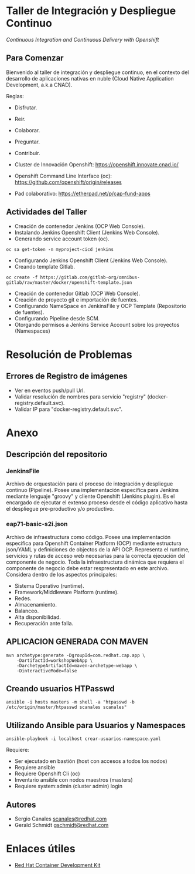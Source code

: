 
# Taller de Integración y Despliegue Continuo
*Continuous Integration and Continuous Delivery with Openshift*

## Para Comenzar

Bienvenido al taller de integración y despliegue continuo, en el contexto del desarrollo de aplicaciones nativas en nuble (Cloud Native Application Development, a.k.a CNAD).

Reglas:
- Disfrutar.
- Reir.
- Colaborar.
- Preguntar.
- Contribuir.

- Cluster de Innovación Openshift: https://openshift.innovate.cnad.io/
- Openshift Command Line Interface (oc): https://github.com/openshift/origin/releases
- Pad colaborativo: https://etherpad.net/p/cap-fund-apps

## Actividades del Taller
- Creación de contenedor Jenkins (OCP Web Console).
- Instalando Jenkins Openshift Client (Jenkins Web Console).
- Generando service account token (oc).
```
oc sa get-token -n myproject-cicd jenkins
```
- Configurando Jenkins Openshift Client (Jenkins Web Console).
- Creando template Gitlab.
```
oc create -f https://gitlab.com/gitlab-org/omnibus-gitlab/raw/master/docker/openshift-template.json
```
- Creación de contenedor Gitlab (OCP Web Console).
- Creación de proyecto git e importación de fuentes.
- Configurando NameSpace en JenkinsFile y OCP Template (Repositorio de fuentes).
- Configurando Pipeline desde SCM.
- Otorgando permisos a Jenkins Service Account sobre los proyectos (Namespaces)

# Resolución de Problemas
## Errores de Registro de imágenes
- Ver en eventos push/pull Url.
- Validar resolución de nombres para servicio "registry" (docker-registry.default.svc).
- Validar IP para "docker-registry.default.svc".

# Anexo

## Descripción del repositorio
### JenkinsFile
Archivo de orquestación para el proceso de integración y despliegue continuo (Pipeline). Posee una implementación específica para Jenkins mediante lenguaje "groovy" y cliente Openshift (Jenkins plugin).
Es el encargado de ejecutar el extenso proceso desde el código aplicativo hasta el despliegue pre-productivo y/o productivo.
### eap71-basic-s2i.json
Archivo de infraestructura como código. Posee una implementación específica para Openshift Container Platform (OCP) mediante estructura json/YAML y definiciones de objectos de la API OCP.
Representa el runtime, servicios y rutas de acceso web necesarias para la correcta ejecución del componente de negocio.
Toda la infraestructura dinámica que requiera el componente de negocio debe estar respresentado en este archivo. Considera dentro de los aspectos principales:
- Sistema Operativo (runtime).
- Framework/Middleware Platform (runtime).
- Redes.
- Almacenamiento.
- Balanceo.
- Alta disponibilidad.
- Recuperación ante falla.
## APLICACION GENERADA CON MAVEN
```
mvn archetype:generate -DgroupId=com.redhat.cap.app \
	-DartifactId=workshopWebApp \
	-DarchetypeArtifactId=maven-archetype-webapp \
	-DinteractiveMode=false
```
## Creando usuarios HTPasswd

```
ansible -i hosts masters -m shell -a "htpasswd -b /etc/origin/master/htpasswd scanales scanales"
```

## Utilizando Ansible para Usuarios y Namespaces
```
ansible-playbook -i localhost crear-usuarios-namespace.yaml
```
Requiere:
- Ser ejecutado en bastión (host con accesos a todos los nodos)
- Requiere ansible
- Requiere Openshift Cli (oc)
- Inventario ansible con nodos maestros (masters)
- Requiere system:admin (cluster admin) login

## Autores
- Sergio Canales <scanales@redhat.com>
- Gerald Schmidt <gschmidt@redhat.com>

# Enlaces útiles

- [Red Hat Container Development Kit](https://developers.redhat.com/products/cdk/overview/)
